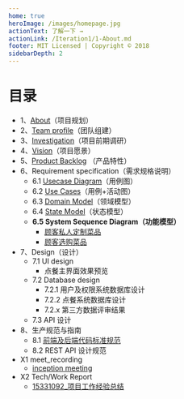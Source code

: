 ```yaml
---
home: true
heroImage: /images/homepage.jpg
actionText: 了解一下 →
actionLink: /Iteration1/1-About.md
footer: MIT Licensed | Copyright © 2018
sidebarDepth: 2
---
```




# 目录

  

- 1、[About](../Iteration1/1-About.md)（项目规划）
- 2、[Team profile](../Iteration1/2-Team_Profile.md)（团队组建）
- 3、[Investigation](../Iteration1/3-Investigation.md)（项目前期调研）
- 4、[Vision](../Iteration1/4-Vision.md)（项目愿景）
- 5、[Product Backlog](../Iteration1/5-Product_Backlog.md) （产品特性）
- 6、Requirement specification（需求规格说明）
  - 6.1 [Usecase Diagram](../Requirement_specification/6.1-Usecase_Diagram.md)（用例图）
  - 6.2 [Use Cases](../Requirement_specification/6.2-Use_Cases.md)（用例+活动图）
  - 6.3 [Domain Model](../Requirement_specification/6.3-Domain_Model.md)（领域模型）
  - 6.4 [State Model](../Requirement_specification/6.4-State_Model.md)（状态模型）
  - **6.5 System Sequence Diagram（功能模型）**
    * [顾客私人定制菜品](../Requirement_specification/System_Sequence_Diagram/15331050_CustomerPrivateMode.md)
    * [顾客选购菜品](../Requirement_specification/System_Sequence_Diagram/15331092_CustomerChooseFood.md)
- 7、Design（设计）
  - 7.1 UI design
    - 点餐主界面效果预览
  - 7.2 Database design
    - 7.2.1 用户及权限系统数据库设计
    - 7.2.2 点餐系统数据库设计
    - 7.2.x 第三方数据评审结果
  - 7.3 API 设计
- 8、生产规范与指南
  - 8.1 [前端及后端代码标准规范](../Iteration2/8-生产规范与指南.md)
  - 8.2 REST API 设计规范
- X1 meet_recording
  - [inception meeting](../X1_Meet_Recording/X1-meet_recording.md)
- X2 Tech/Work Report
  - [15331092_项目工作经验总结](../X2_Tech&&Work_Report/15331092_项目工作经验总结.md)